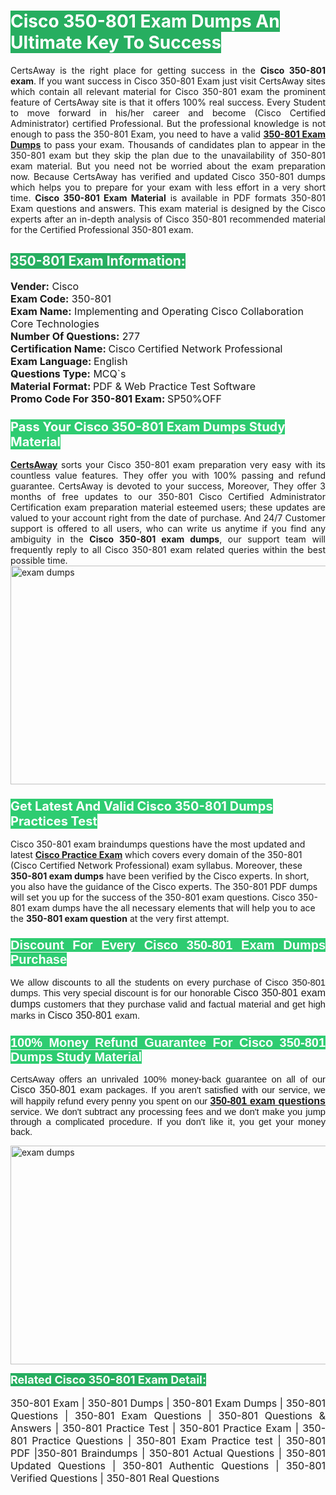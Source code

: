 <h1><span style="color:#ffffff"><strong><span style="background-color:#27ae60">Cisco 350-801 Exam Dumps An Ultimate Key To Success</span></strong></span></h1> <div style="text-align:justify">CertsAway is the right place for getting success in the <strong>Cisco 350-801 exam</strong>. If you want success in Cisco 350-801 Exam just visit CertsAway sites which contain all relevant material for Cisco 350-801 exam the prominent feature of CertsAway site is that it offers 100% real success. Every Student to move forward in his/her career and become (Cisco Certified Administrator) certified Professional. But the professional knowledge is not enough to pass the 350-801 Exam, you need to have a valid <a href="https://www.certsaway.com/cisco/350-801-exam-dumps"><strong>350-801 Exam Dumps</strong></a> to pass your exam. Thousands of candidates plan to appear in the 350-801 exam but they skip the plan due to the unavailability of 350-801 exam material. But you need not be worried about the exam preparation now. Because CertsAway has verified and updated Cisco 350-801 dumps which helps you to prepare for your exam with less effort in a very short time. <strong>Cisco 350-801 Exam Material</strong> is available in PDF formats 350-801 Exam questions and answers. This exam material is designed by the Cisco experts after an in-depth analysis of Cisco 350-801 recommended material for the Certified Professional 350-801 exam.</div> <h2 style="text-align:justify"><span style="color:#ffffff"><span style="background-color:#27ae60">350-801 Exam Information:</span></span></h2> <p><span style="font-size:16px"><strong>Vender:</strong> Cisco<br /> <strong>Exam Code:</strong> 350-801<br /> <strong>Exam Name:</strong> Implementing and Operating Cisco Collaboration Core Technologies<br /> <strong>Number Of Questions:</strong> 277<br /> <strong>Certification Name: </strong>Cisco Certified Network Professional<br /> <strong>Exam Language: </strong>English<br /> <strong>Questions Type:</strong> MCQ`s<br /> <strong>Material Format: </strong>PDF & Web Practice Test Software<br /> <strong>Promo Code For 350-801 Exam: </strong>SP50%OFF</span></p> <h3><span style="font-size:20px"><span style="color:#ffffff"><strong><span style="background-color:#2ecc71">Pass Your Cisco 350-801 Exam Dumps Study Material</span></strong></span></span></h3> <div style="text-align:justify"><a href=" https://www.certsaway.com/"><strong>CertsAway</strong></a> sorts your Cisco 350-801 exam preparation very easy with its countless value features. They offer you with 100% passing and refund guarantee. CertsAway is devoted to your success, Moreover, They offer 3 months of free updates to our 350-801 Cisco Certified Administrator Certification exam preparation material esteemed users; these updates are valued to your account right from the date of purchase. And 24/7 Customer support is offered to all users, who can write us anytime if you find any ambiguity in the <strong>Cisco 350-801 exam dumps</strong>, our support team will frequently reply to all Cisco 350-801 exam related queries within the best possible time.</div> <div style="text-align:justify"> </div> <div style="text-align:justify"><a href="https://www.certsaway.com/cisco/350-801-exam-dumps" rel="no-follow"><img alt="exam dumps" src="https://www.certcollections.com/uploads/content/certsaway.png" style="height:350px; width:750px" /></a></div> <h3><span style="font-size:20px"><span style="color:#ffffff"><strong><span style="background-color:#2ecc71">Get Latest And Valid Cisco 350-801 Dumps Practices Test</span></strong></span></span></h3> <p>Cisco 350-801 exam braindumps questions have the most updated and latest <a href="https://www.certsaway.com/cisco-questions"><strong>Cisco Practice Exam</strong></a> which covers every domain of the 350-801 (Cisco Certified Network Professional) exam syllabus. Moreover, these <strong>350-801 exam dumps</strong> have been verified by the Cisco experts. In short, you also have the guidance of the Cisco experts. The 350-801 PDF dumps will set you up for the success of the 350-801 exam questions. Cisco 350-801 exam dumps have the all necessary elements that will help you to ace the <strong>350-801 exam question</strong> at the very first attempt.</p> <h3 style="text-align:justify"><span style="font-size:20px"><span style="color:#ffffff"><strong><span style="font-family:Calibri,sans-serif"><span style="background-color:#2ecc71">Discount For Every </span><span style="background-color:#2ecc71">Cisco 350-801 Exam</span><span style="background-color:#2ecc71"> Dumps Purchase</span></span></strong></span></span></h3> <div style="text-align:justify"> <p><span style="font-size:11pt"><span style="font-family:Calibri,sans-serif">We allow discounts to all the students on every purchase of Cisco 350-801 dumps. This very special discount is for our honorable <span style="font-size:12.0pt"><span style="background-color:white">Cisco 350-801 exam dumps </span></span>customers that they purchase valid and factual material and get high marks in <span style="font-size:12.0pt"><span style="background-color:white">Cisco 350-801 </span></span>exam. </span></span></p> <h3><span style="font-size:20px"><span style="color:#ffffff"><strong><span style="font-family:Calibri,sans-serif"><span style="background-color:#2ecc71">100% Money Refund Guarantee For </span><span style="background-color:#2ecc71">Cisco 350-801 Dumps Study Material</span></span></strong></span></span></h3> <p><span style="font-size:11pt"><span style="font-family:Calibri,sans-serif">CertsAway offers an unrivaled 100% money-back guarantee on all of our <span style="font-size:12.0pt"><span style="background-color:white">Cisco 350-801 </span></span>exam packages. If you aren't satisfied with our service, we will happily refund every penny you spent on our <span style="font-size:12.0pt"><span style="background-color:white"><a href="https://www.certsaway.com/cisco/350-801-exam-dumps"><strong>350-801 exam questions</strong></a> </span></span>service. We don't subtract any processing fees and we don't make you jump through a complicated procedure. If you don't like it, you get your money back.</span></span></p> <p><a href="https://www.certsaway.com/cisco/350-801-exam-dumps" rel="no-follow"><img alt="exam dumps" src="https://www.certcollections.com/uploads/content/certsaway_(2)2.png" style="height:350px; width:750px" /></a></p> <p><span style="color:#ffffff"><strong><span style="font-size:18px"><span style="background-color:#27ae60">Related Cisco 350-801 Exam Detail:</span></span></strong></span><br /> <br /> <span style="font-size:16px">350-801 Exam | 350-801 Dumps | 350-801 Exam Dumps | 350-801 Questions | 350-801 Exam Questions | 350-801 Questions & Answers | 350-801 Practice Test | 350-801 Practice Exam | 350-801 Practice Questions | 350-801 Exam Practice test | 350-801 PDF |350-801 Braindumps | 350-801 Actual Questions | 350-801 Updated Questions | 350-801 Authentic Questions | 350-801 Verified Questions | 350-801 Real Questions</span></p> </div>
